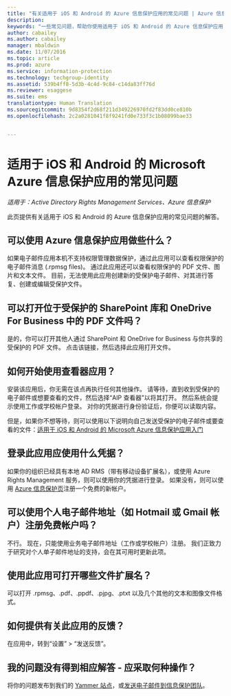 ```yaml
---
title: "有关适用于 iOS 和 Android 的 Azure 信息保护应用的常见问题 | Azure 信息保护"
description: 
keywords: "一些常见问题，帮助你使用适用于 iOS 和 Android 的 Azure 信息保护应用"
author: cabailey
ms.author: cabailey
manager: mbaldwin
ms.date: 11/07/2016
ms.topic: article
ms.prod: azure
ms.service: information-protection
ms.technology: techgroup-identity
ms.assetid: 539b4ff8-5d3b-4c4d-9c84-c14da83ff76d
ms.reviewer: esaggese
ms.suite: ems
translationtype: Human Translation
ms.sourcegitcommit: 9d8354f2d68f211d349226970fd2f83dd0ce810b
ms.openlocfilehash: 2c2a0281041f8f9241fd0e733f3c1b08099bae33


---
```


# <a name="faqs-for-microsoft-azure-information-protection-app-for-ios-and-android"></a>适用于 iOS 和 Android 的 Microsoft Azure 信息保护应用的常见问题

*适用于：Active Directory Rights Management Services、Azure 信息保护*

此页提供有关适用于 iOS 和 Android 的 Azure 信息保护应用的常见问题的解答。

## <a name="what-can-i-do-with-the-azure-information-protection-app"></a>可以使用 Azure 信息保护应用做些什么？

如果电子邮件应用本机不支持权限管理数据保护，通过此应用可以查看权限保护的电子邮件消息 (.rpmsg files)。 通过此应用还可以查看权限保护的 PDF 文件、图片和文本文件。 目前，无法使用此应用创建新的受保护电子邮件、对其进行答复、创建或编辑受保护文件。

## <a name="can-i-open-pdf-files-that-are-in-sharepoint-protected-libraries-and-onedrive-for-business"></a>可以打开位于受保护的 SharePoint 库和 OneDrive For Business 中的 PDF 文件吗？

是的，你可以打开其他人通过 SharePoint 和 OneDrive for Business 与你共享的受保护的 PDF 文件。 点击该链接，然后选择此应用打开文件。 

## <a name="how-do-i-get-started-with-the-viewer-app"></a>如何开始使用查看器应用？

安装该应用后，你无需在该点再执行任何其他操作。 请等待，直到收到受保护的电子邮件或想要查看的文件，然后选择“AIP 查看器”以将其打开。 然后系统会提示使用工作或学校帐户登录。 对你的凭据进行身份验证后，你便可以读取内容。

但是，如果你不想等待，则可以使用以下说明向自己发送受保护的电子邮件或要查看的文件：[适用于 iOS 和 Android 的 Microsoft Azure 信息保护应用入门](mobile-app-get-started.md) 
## <a name="what-credentials-should-i-use-to-sign-in-to-this-app"></a>登录此应用应使用什么凭据？

如果你的组织已经具有本地 AD RMS（带有移动设备扩展名），或使用 Azure Rights Management 服务，则可以使用你的凭据进行登录。 如果没有，则可以使用 [Azure 信息保护页](https://portal.office.com/signup?sku=rms&ru=https%3A%2F%2Fportal.azurerms.com%2F%23%2Fdownload)注册一个免费的新帐户。

## <a name="can-i-sign-up-for-the-free-account-with-my-personal-email-address-such-as-a-hotmail-or-gmail-account"></a>可以使用个人电子邮件地址（如 Hotmail 或 Gmail 帐户）注册免费帐户吗？

不行。 现在，只能使用业务电子邮件地址（工作或学校帐户）注册。 我们正致力于研究对个人单子邮件地址的支持，会在其可用时更新此项。

## <a name="which-file-extensions-can-i-open-with-this-app"></a>使用此应用可打开哪些文件扩展名？

可以打开 .rpmsg、.pdf、.ppdf、.pjpg、.ptxt 以及几个其他的文本和图像文件格式。

##  <a name="how-do-i-provide-feedback-about-this-app"></a>如何提供有关此应用的反馈？

在应用中，转到“设置” > “发送反馈”。


## <a name="my-question-has-not-been-answeredwhat-should-i-do"></a>我的问题没有得到相应解答 - 应采取何种操作？

将你的问题发布到我们的 [Yammer 站点](https://www.yammer.com/AskIPTeam)，或[发送电子邮件到信息保护团队](mailto:askIPteam@microsoft.com?subject=Question%20about%20Azure%20Information%20Protection%20app)。



<!--HONumber=Nov16_HO2-->


